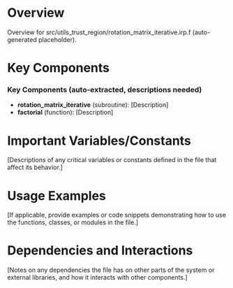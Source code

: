 # Overview

Overview for src/utils_trust_region/rotation_matrix_iterative.irp.f (auto-generated placeholder).

# Key Components

### Key Components (auto-extracted, descriptions needed)
- **rotation_matrix_iterative** (subroutine): [Description]
- **factorial** (function): [Description]

# Important Variables/Constants

[Descriptions of any critical variables or constants defined in the file that affect its behavior.]

# Usage Examples

[If applicable, provide examples or code snippets demonstrating how to use the functions, classes, or modules in the file.]

# Dependencies and Interactions

[Notes on any dependencies the file has on other parts of the system or external libraries, and how it interacts with other components.]
